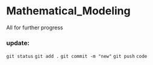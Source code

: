# Mathematical_Modeling
All for further progress

### update:
`git status`
`git add .`
`git commit -m "new"`
`git push`
`code`